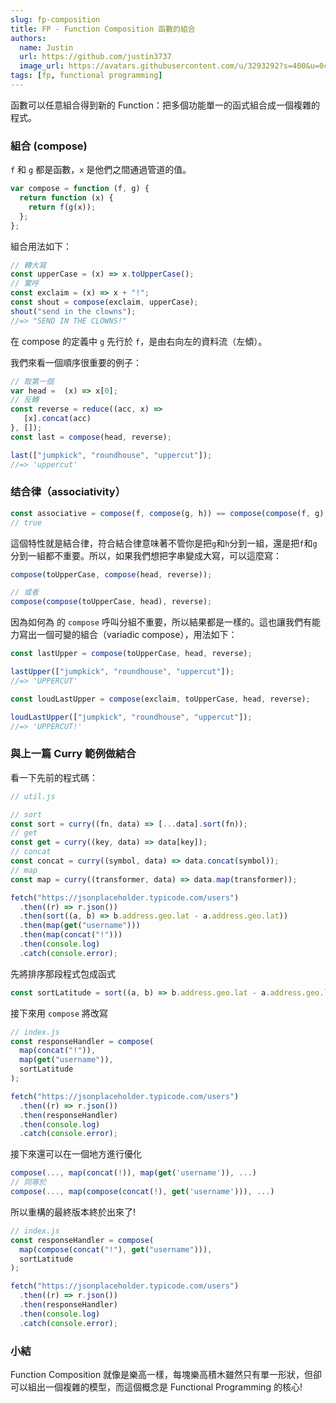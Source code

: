 ```yaml
---
slug: fp-composition
title: FP - Function Composition 函數的組合
authors:
  name: Justin
  url: https://github.com/justin3737
  image_url: https://avatars.githubusercontent.com/u/3293292?s=400&u=0cf29916981c562345a57d34b7baa92e5816c863&v=4
tags: [fp, functional programming]
---
```


函數可以任意組合得到新的 Function：把多個功能單一的函式組合成一個複雜的程式。

### 組合 (compose)

`f` 和 `g` 都是函數，`x` 是他們之間通過管道的值。

```javascript
var compose = function (f, g) {
  return function (x) {
    return f(g(x));
  };
};
```

組合用法如下：

```javascript
// 轉大寫
const upperCase = (x) => x.toUpperCase();
// 驚呼
const exclaim = (x) => x + "!";
const shout = compose(exclaim, upperCase);
shout("send in the clowns");
//=> "SEND IN THE CLOWNS!"
```

在 compose 的定義中 `g` 先行於 `f`，是由右向左的資料流（左傾）。

我們來看一個順序很重要的例子：

```javascript
// 取第一個
var head =  (x) => x[0];
// 反轉
const reverse = reduce((acc, x) =>
   [x].concat(acc)
}, []);
const last = compose(head, reverse);

last(["jumpkick", "roundhouse", "uppercut"]);
//=> 'uppercut'
```

### 结合律（associativity）

```javascript
const associative = compose(f, compose(g, h)) == compose(compose(f, g), h);
// true
```

這個特性就是結合律，符合結合律意味著不管你是把`g`和`h`分到一組，還是把`f`和`g`分到一組都不重要。所以，如果我們想把字串變成大寫，可以這麼寫：

```javascript
compose(toUpperCase, compose(head, reverse));

// 或者
compose(compose(toUpperCase, head), reverse);
```

因為如何為 的 `compose` 呼叫分組不重要，所以結果都是一樣的。這也讓我們有能力寫出一個可變的組合（variadic compose），用法如下：

```javascript
const lastUpper = compose(toUpperCase, head, reverse);

lastUpper(["jumpkick", "roundhouse", "uppercut"]);
//=> 'UPPERCUT'

const loudLastUpper = compose(exclaim, toUpperCase, head, reverse);

loudLastUpper(["jumpkick", "roundhouse", "uppercut"]);
//=> 'UPPERCUT!'
```

### 與上一篇 Curry 範例做結合

看一下先前的程式碼：

```javascript
// util.js

// sort
const sort = curry((fn, data) => [...data].sort(fn));
// get
const get = curry((key, data) => data[key]);
// concat
const concat = curry((symbol, data) => data.concat(symbol));
// map
const map = curry((transformer, data) => data.map(transformer));

fetch("https://jsonplaceholder.typicode.com/users")
  .then((r) => r.json())
  .then(sort((a, b) => b.address.geo.lat - a.address.geo.lat))
  .then(map(get("username")))
  .then(map(concat("!")))
  .then(console.log)
  .catch(console.error);
```

先將排序那段程式包成函式

```javascript
const sortLatitude = sort((a, b) => b.address.geo.lat - a.address.geo.lat);
```

接下來用 `compose` 將改寫

```javascript
// index.js
const responseHandler = compose(
  map(concat("!")),
  map(get("username")),
  sortLatitude
);

fetch("https://jsonplaceholder.typicode.com/users")
  .then((r) => r.json())
  .then(responseHandler)
  .then(console.log)
  .catch(console.error);
```

接下來還可以在一個地方進行優化

```javascript
compose(..., map(concat(!)), map(get('username')), ...)
// 同等於
compose(..., map(compose(concat(!), get('username'))), ...)
```

所以重構的最終版本終於出來了!

```javascript
// index.js
const responseHandler = compose(
  map(compose(concat("!"), get("username"))),
  sortLatitude
);

fetch("https://jsonplaceholder.typicode.com/users")
  .then((r) => r.json())
  .then(responseHandler)
  .then(console.log)
  .catch(console.error);
```

### 小結

Function Composition 就像是樂高一樣，每塊樂高積木雖然只有單一形狀，但卻可以組出一個複雜的模型，而這個概念是 Functional Programming 的核心!
